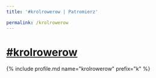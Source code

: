 ```yaml
---
title: '#krolrowerow | Patromierz'

permalink: /krolrowerow
---
```


# [#krolrowerow](https://patronite.pl/krolrowerow)

{% include profile.md name="krolrowerow" prefix="k" %}
